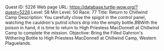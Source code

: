 Quest ID: 5226
Web page URL: https://database.turtle-wow.org/?quest=5226
Level: 58
Min Level: 50
Race: 77
Title: Return to Chillwind Camp
Description: You carefully close the spigot in the control panel, watching the cauldron's putrid ichors drip into the empty bottle.$B$BWith the poison in hand, it is time to return to High Priestess MacDonnell at Chillwind Camp to complete the mission.
Objective: Bring the Filled Gahrron's Withering Bottle to High Priestess MacDonnell at Chillwind Camp, Western Plaguelands.
